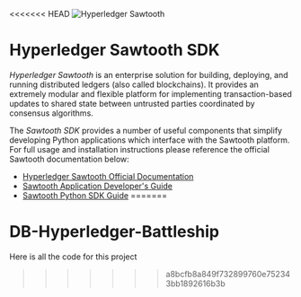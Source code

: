 <<<<<<< HEAD
![Hyperledger Sawtooth](https://raw.githubusercontent.com/hyperledger/sawtooth-core/master/images/sawtooth_logo_light_blue-small.png)

# Hyperledger Sawtooth SDK

*Hyperledger Sawtooth* is an enterprise solution for building, deploying, and
running distributed ledgers (also called blockchains). It provides an
extremely modular and flexible platform for implementing transaction-based
updates to shared state between untrusted parties coordinated by consensus
algorithms.

The *Sawtooth SDK* provides a number of useful components that simplify
developing Python applications which interface with the Sawtooth platform.
For full usage and installation instructions please reference the
official Sawtooth documentation below:

  * [Hyperledger Sawtooth Official Documentation](https://sawtooth.hyperledger.org/docs/)
  * [Sawtooth Application Developer's Guide](https://sawtooth.hyperledger.org/docs/core/releases/latest/app_developers_guide.html)
  * [Sawtooth Python SDK Guide](https://sawtooth.hyperledger.org/docs/core/releases/latest/app_developers_guide/python_sdk.html)
=======
# DB-Hyperledger-Battleship

Here is all the code for this project
>>>>>>> a8bcfb8a849f732899760e752343bb1892616b3b

